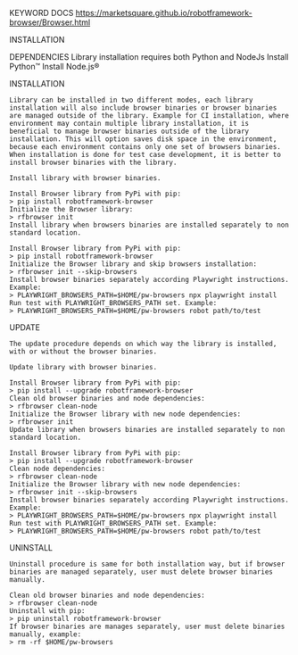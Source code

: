 KEYWORD DOCS
https://marketsquare.github.io/robotframework-browser/Browser.html

INSTALLATION

DEPENDENCIES
    Library installation requires both Python and NodeJs
        Install Python™
        Install Node.js®

INSTALLATION

    Library can be installed in two different modes, each library installation will also include browser binaries or browser binaries are managed outside of the library. Example for CI installation, where environment may contain multiple library installation, it is beneficial to manage browser binaries outside of the library installation. This will option saves disk space in the environment, because each environment contains only one set of browsers binaries. When installation is done for test case development, it is better to install browser binaries with the library.

    Install library with browser binaries.

    Install Browser library from PyPi with pip:
    > pip install robotframework-browser
    Initialize the Browser library:
    > rfbrowser init
    Install library when browsers binaries are installed separately to non standard location.

    Install Browser library from PyPi with pip:
    > pip install robotframework-browser
    Initialize the Browser library and skip browsers installation:
    > rfbrowser init --skip-browsers
    Install browser binaries separately according Playwright instructions. Example:
    > PLAYWRIGHT_BROWSERS_PATH=$HOME/pw-browsers npx playwright install
    Run test with PLAYWRIGHT_BROWSERS_PATH set. Example:
    > PLAYWRIGHT_BROWSERS_PATH=$HOME/pw-browsers robot path/to/test

UPDATE

    The update procedure depends on which way the library is installed, with or without the browser binaries.

    Update library with browser binaries.

    Install Browser library from PyPi with pip:
    > pip install --upgrade robotframework-browser
    Clean old browser binaries and node dependencies:
    > rfbrowser clean-node
    Initialize the Browser library with new node dependencies:
    > rfbrowser init
    Update library when browsers binaries are installed separately to non standard location.

    Install Browser library from PyPi with pip:
    > pip install --upgrade robotframework-browser
    Clean node dependencies:
    > rfbrowser clean-node
    Initialize the Browser library with new node dependencies:
    > rfbrowser init --skip-browsers
    Install browser binaries separately according Playwright instructions. Example:
    > PLAYWRIGHT_BROWSERS_PATH=$HOME/pw-browsers npx playwright install
    Run test with PLAYWRIGHT_BROWSERS_PATH set. Example:
    > PLAYWRIGHT_BROWSERS_PATH=$HOME/pw-browsers robot path/to/test

UNINSTALL

    Uninstall procedure is same for both installation way, but if browser binaries are managed separately, user must delete browser binaries manually.

    Clean old browser binaries and node dependencies:
    > rfbrowser clean-node
    Uninstall with pip:
    > pip uninstall robotframework-browser
    If browser binaries are manages separately, user must delete binaries manually, example:
    > rm -rf $HOME/pw-browsers